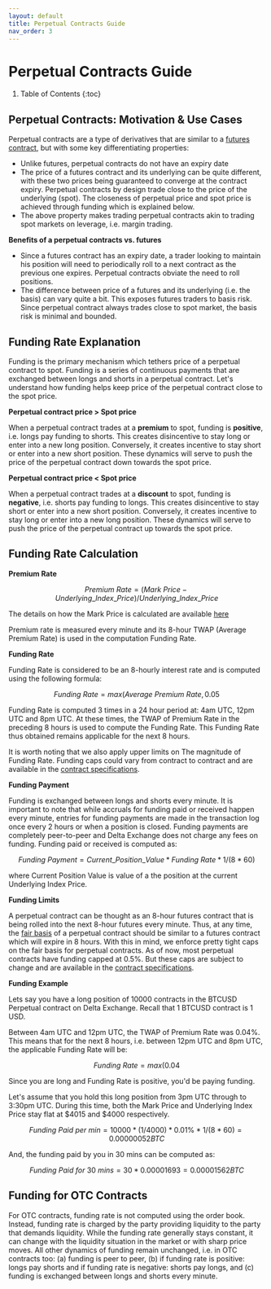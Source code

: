```yaml
---
layout: default
title: Perpetual Contracts Guide
nav_order: 3
---
```


# Perpetual Contracts Guide

1. Table of Contents
{:toc}

## Perpetual Contracts: Motivation & Use Cases

Perpetual contracts are a type of derivatives that are similar to a [futures contract](https://www.delta.exchange/user-guide/docs/tutorials/futures-guide/), but with some key differentiating properties:

- Unlike futures, perpetual contracts do not have an expiry date
- The price of a futures contract and its underlying can be quite different, with these two prices being guaranteed to converge at the contract expiry. Perpetual contracts by design trade close to the price of the underlying (spot). The closeness of perpetual price and spot price is achieved through funding which is explained below.
- The above property makes trading perpetual contracts akin to trading spot markets on leverage, i.e. margin trading.

**Benefits of a perpetual contracts vs. futures**

- Since a futures contract has an expiry date, a trader looking to maintain his position will need to periodically roll to a next contract as the previous one expires. Perpetual contracts obviate the need to roll positions.
- The difference between price of a futures and its underlying (i.e. the basis) can vary quite a bit. This exposes futures traders to basis risk. Since perpetual contract always trades close to spot market, the basis risk is minimal and bounded.

## Funding Rate Explanation

Funding is the primary mechanism which tethers price of a perpetual contract to spot. Funding is a series of continuous payments that are exchanged between longs and shorts in a perpetual contract. Let's understand how funding helps keep price of the perpetual contract close to the spot price.

**Perpetual contract price > Spot price**

When a perpetual contract trades at a **premium** to spot, funding is **positive**, i.e. longs pay funding to shorts. This creates disincentive to stay long or enter into a new long position. Conversely, it creates incentive to stay short or enter into a new short position. These dynamics will serve to push the price of the perpetual contract down towards the spot price.

**Perpetual contract price < Spot price**

When a perpetual contract trades at a **discount** to spot, funding is **negative**, i.e. shorts pay funding to longs. This creates disincentive to stay short or enter into a new short position. Conversely, it creates incentive to stay long or enter into a new long position. These dynamics will serve to push the price of the perpetual contract up towards the spot price.

## Funding Rate Calculation

**Premium Rate**

$$Premium\  Rate = (Mark\  Price - Underlying\_Index\_Price)/ Underlying\_Index\_Price$$

The details on how the Mark Price is calculated are available [here](https://www.delta.exchange/user-guide/docs/trading-guide/fair-price/)

Premium rate is measured every minute and its 8-hour TWAP (Average Premium Rate) is used in the computation Funding Rate.

**Funding Rate**

Funding Rate is considered to be an 8-hourly interest rate and is computed using the following formula:

$$Funding\ Rate = max (Average\ Premium\ Rate, 0.05%) + min (Average\ Premium\ Rate, -0.05%) +1$$

Funding Rate is computed 3 times in a 24 hour period at: 4am UTC, 12pm UTC and 8pm UTC. At these times, the TWAP of Premium Rate in the preceding 8 hours is used to compute the Funding Rate. This Funding Rate thus obtained remains applicable for the next 8 hours. 
 
It is worth noting that we also apply upper limits on The magnitude of Funding Rate. Funding caps could vary from contract to contract and are available in the [contract specifications](https://www.delta.exchange/contracts/).

**Funding Payment** 

Funding is exchanged between longs and shorts every minute. It is important to note that while accruals for funding paid or received happen every minute, entries for funding payments are made in the transaction log once every 2 hours or when a position is closed. Funding payments are completely peer-to-peer and Delta Exchange does not charge any fees on funding. Funding paid or received is computed as:

$$Funding\ Payment = Current\_Position\_Value * Funding\ Rate * 1/ (8 * 60)$$

where Current Position Value is value of a the position at the current Underlying Index Price.

**Funding Limits**

A perpetual contract can be thought as an 8-hour futures contract that is being rolled into the next 8-hour futures every minute. Thus, at any time, the [fair basis]({{site.baseurl}}/docs/trading-guide/fair-price/#fair-basis-calculation) of a perpetual contract should be similar to a futures contract which will expire in 8 hours. With this in mind, we enforce pretty tight caps on the fair basis for perpetual contracts. As of now, most perpetual contracts have funding capped at 0.5%. But these caps are subject to change and are available in the [contract specifications](https://www.delta.exchange/contracts/).

**Funding Example**

Lets say you have a long position of 10000 contracts in the BTCUSD Perpetual contract on Delta Exchange. Recall that 1 BTCUSD contract is 1 USD.

Between 4am UTC and 12pm UTC, the TWAP of Premium Rate was 0.04%. This means that for the next 8 hours, i.e. between 12pm UTC and 8pm UTC, the applicable Funding Rate will be:

$$Funding\ Rate = max (0.04%, 0.05%) + min (0.04%, -0.05%) + 0.01% = 0.01%$$

Since you are long and Funding Rate is positive, you'd be paying funding.      

Let's assume that you hold this long position from 3pm UTC through to 3:30pm UTC. During this time, both the Mark Price and Underlying Index Price stay flat at $4015 and $4000 respectively.         

$$ Funding\ Paid\ per\ min = 10000 * (1/ 4000) * 0.01\% * 1/ (8*60) =  0.00000052  BTC$$

And, the funding paid by you in 30 mins can be computed as:

$$ Funding\ Paid\ for\ 30\ mins = 30 * 0.00001693 = 0.00001562 BTC$$

## Funding for OTC Contracts

For OTC contracts, funding rate is not computed using the order book. Instead, funding rate is charged by the party providing liquidity to the party that demands liquidity. While the funding rate generally stays constant, it can change with the liquidity situation in the market or with sharp price moves. All other dynamics of funding remain unchanged, i.e. in OTC contracts too: (a) funding is peer to peer, (b) if funding rate is positive: longs pay shorts and if funding rate is negative: shorts pay longs, and (c) funding is exchanged between longs and shorts every minute.






